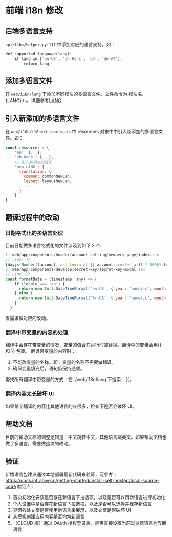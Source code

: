 # 前端 i18n 修改

## 后端多语言支持

`api/libs/helper.py:117` 中添加对应的语言支持。如：
```python
def supported_language(lang):
    if lang in ['en-US', 'zh-Hans', 'de', 'de-AT']:
        return lang
```


## 添加多语言文件

在 `web/i18n/lang` 下添加不同模块的多语言文件。文件命令为 模块名.{LANG}.ts。详细参考[LANG](https://www.venea.net/web/culture_code) 

## 引入新添加的多语言文件
在 `web/i18n/i18next-config.ts` 中 resources 对象中中引入新添加的多语言文件。如：

```javascript
const resources = {
    'en': {...},
    'zh-Hans': {...},
    // 引入新添加的语言
    'new LANG': {
      translation: {
        common: commonNewLan,
        layout: layoutNewLan,
        ...
      }
    }
}
```

## 翻译过程中的改动

### 日期格式化的多语言处理

目前日期做多语言格式化的文件涉及到如下 2 个: 

```javascript
1. web/app/components/header/account-setting/members-page/index.tsx
// Line: 78 
{dayjs(Number((account.last_login_at || account.created_at)) * 1000).locale(locale === 'zh-Hans' ? 'zh-cn' : 'en').fromNow()}
2. web/app/components/develop/secret-key/secret-key-modal.tsx
// Line：82
const formatDate = (timestamp: any) => {
    if (locale === 'en') {
      return new Intl.DateTimeFormat('en-US', { year: 'numeric', month: 'long', day: 'numeric' }).format((+timestamp) * 1000)
    } else {
      return new Intl.DateTimeFormat('fr-CA', { year: 'numeric', month: '2-digit', day: '2-digit' }).format((+timestamp) * 1000)
    }
  }
```
看需求做对应的改动。

### 翻译中带变量的内容的处理

翻译中会存在带变量的情况，变量的值会在运行时被替换。翻译中的变量会用{{ 和 }} 包裹。
翻译带变量的内容时：
  1. 不能改变量的名称。即：变量的名称不需要做翻译。
  2. 确保变量填充后，语句仍保持通顺。

查找所有翻译中带变量的方式：在 ./web/i18n/lang 下搜索：{{。

### 翻译内容太长破坏 UI

如果某个翻译的内容比其他语言的长很多，检查下是否会破坏 UI。

## 帮助文档

目前的帮助文档的调整逻辑是：中文跳转中文，其他语言跳英文。如果帮助文档也做了多语言。需要做这块的改动。

## 验证

新增语言包建议通过本地部署最新代码来验证，可参考：https://docs.infrahive.ai/getting-started/install-self-hosted/local-source-code
验证点：
1. 首次初始化安装是否存在新语言下拉选项，以及是否可以用新语言进行初始化
2. 个人设置中是否存在新语言下拉选项，以及是否可以选择并保存新语言
3. 界面各处文案是否使用新语言来展示，以及文案是否破坏 UI
4. 从模板创建应用内容是否均为新语言
5. （CLOUD 版）通过 OAuth 授权登录后，是否直接设置当前浏览器语言为界面语言
